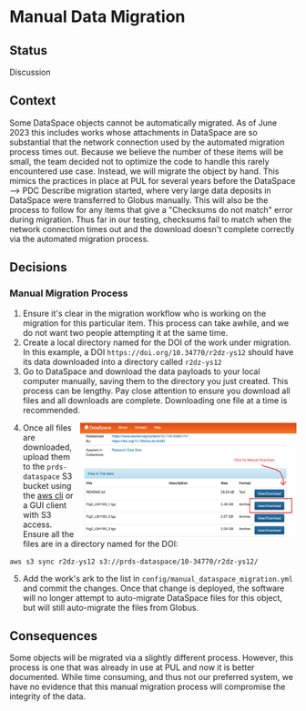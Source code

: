 # Manual Data Migration

## Status

Discussion

## Context

Some DataSpace objects cannot be automatically migrated. As of June 2023 this includes works whose attachments in DataSpace are so substantial that the network connection used by the automated migration process times out. Because we believe the number of these items will be small, the team decided not to optimize the code to handle this rarely encountered use case. Instead, we will migrate the object by hand. This mimics the practices in place at PUL for several years before the DataSpace --> PDC Describe migration started, where very large data deposits in DataSpace were transferred to Globus manually. This will also be the process to follow for any items that give a "Checksums do not match" error during migration. Thus far in our testing, checksums fail to match when the network connection times out and the download doesn't complete correctly via the automated migration process. 


## Decisions

### Manual Migration Process

1. Ensure it's clear in the migration workflow who is working on the migration for this particular item. This process can take awhile, and we do not want two people attempting it at the same time.
2. Create a local directory named for the DOI of the work under migration. In this example, a DOI `https://doi.org/10.34770/r2dz-ys12` should have its data downloaded into a directory called `r2dz-ys12`
3. Go to DataSpace and download the data payloads to your local computer manually, saving them to the directory you just created. This process can be lengthy. Pay close attention to ensure you download all files and all downloads are complete. Downloading one file at a time is recommended. 
  
  <img src="images/manual_download.png"
     alt="Screenshot of DataSpace download button"
     style="float: right; margin-left: 10px; height: 200px" />

4. Once all files are downloaded, upload them to the `prds-dataspace` S3 bucket using the [aws cli](https://docs.aws.amazon.com/cli/latest/userguide/getting-started-quickstart.html) or a GUI client with S3 access. Ensure all the files are in a directory named for the DOI:
  ```
  aws s3 sync r2dz-ys12 s3://prds-dataspace/10-34770/r2dz-ys12/
  ```
5. Add the work's ark to the list in `config/manual_dataspace_migration.yml` and commit the changes. Once that change is deployed, the software will no longer attempt to auto-migrate DataSpace files for this object, but will still auto-migrate the files from Globus.

## Consequences

Some objects will be migrated via a slightly different process. However, this process is one that was already in use at PUL and now it is better documented. While time consuming, and thus not our preferred system, we have no evidence that this manual migration process will compromise the integrity of the data. 